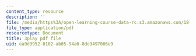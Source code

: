 ```yaml
---
content_type: resource
description: ''
file: /media/https%3A/open-learning-course-data-rc.s3.amazonaws.com/18-085-computational-science-and-engineering-i-fall-2008/ea9d39520102ab0594a08de9497006e9_tkyv1D1tZGg.pdf
file_type: application/pdf
resourcetype: Document
title: 3play pdf file
uid: ea9d3952-0102-ab05-94a0-8de9497006e9
---
```

